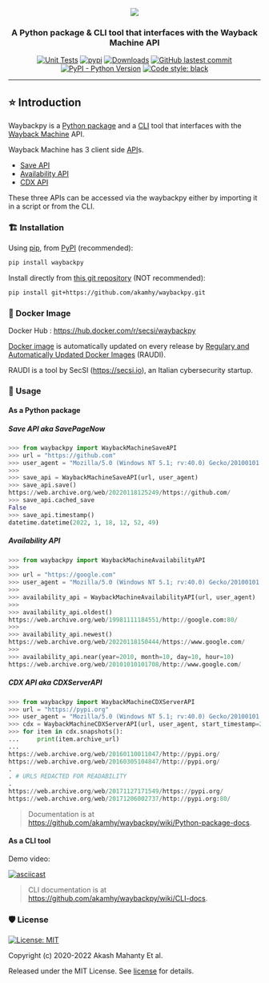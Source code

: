 <div align="center">

<img src="https://raw.githubusercontent.com/akamhy/waybackpy/master/assets/waybackpy_logo.svg"><br>

<h3>A Python package & CLI tool that interfaces with the Wayback Machine API</h3>

</div>

<p align="center">
<a href="https://github.com/akamhy/waybackpy/actions?query=workflow%3ATests"><img alt="Unit Tests" src="https://github.com/akamhy/waybackpy/workflows/Tests/badge.svg"></a>
<a href="https://pypi.org/project/waybackpy/"><img alt="pypi" src="https://img.shields.io/pypi/v/waybackpy.svg"></a>
<a href="https://pepy.tech/project/waybackpy?versions=2*&versions=1*&versions=3*"><img alt="Downloads" src="https://pepy.tech/badge/waybackpy/month"></a>
<a href="https://github.com/akamhy/waybackpy/commits/master"><img alt="GitHub lastest commit" src="https://img.shields.io/github/last-commit/akamhy/waybackpy?color=blue&style=flat-square"></a>
<a href="#"><img alt="PyPI - Python Version" src="https://img.shields.io/pypi/pyversions/waybackpy?style=flat-square"></a>
<a href="https://github.com/psf/black"><img alt="Code style: black" src="https://img.shields.io/badge/code%20style-black-000000.svg"></a>
</p>

-----------------------------------------------------------------------------------------------------------------------------------------------

## ⭐️ Introduction
Waybackpy is a [Python package](https://www.udacity.com/blog/2021/01/what-is-a-python-package.html) and a [CLI](https://www.w3schools.com/whatis/whatis_cli.asp) tool that interfaces with the [Wayback Machine](https://en.wikipedia.org/wiki/Wayback_Machine) API.

 Wayback Machine has 3 client side [API](https://www.redhat.com/en/topics/api/what-are-application-programming-interfaces)s.

  - [Save API](https://github.com/akamhy/waybackpy/wiki/Wayback-Machine-APIs#save-api)
  - [Availability API](https://github.com/akamhy/waybackpy/wiki/Wayback-Machine-APIs#availability-api)
  - [CDX API](https://github.com/akamhy/waybackpy/wiki/Wayback-Machine-APIs#cdx-api)

These three APIs can be accessed via the waybackpy either by importing it in a script or from the CLI.


### 🏗 Installation

Using [pip](https://en.wikipedia.org/wiki/Pip_(package_manager)), from [PyPI](https://pypi.org/) (recommended):

```bash
pip install waybackpy
```

Install directly from [this git repository](https://github.com/akamhy/waybackpy) (NOT recommended):

```bash
pip install git+https://github.com/akamhy/waybackpy.git
```

### 🐳 Docker Image
Docker Hub : <https://hub.docker.com/r/secsi/waybackpy>

[Docker image](https://searchitoperations.techtarget.com/definition/Docker-image) is automatically updated on every release by [Regulary and Automatically Updated Docker Images](https://github.com/cybersecsi/RAUDI) (RAUDI).

RAUDI is a tool by SecSI (<https://secsi.io>), an Italian cybersecurity startup.


### 🚀 Usage

#### As a Python package

##### Save API aka SavePageNow
```python
>>> from waybackpy import WaybackMachineSaveAPI
>>> url = "https://github.com"
>>> user_agent = "Mozilla/5.0 (Windows NT 5.1; rv:40.0) Gecko/20100101 Firefox/40.0"
>>>
>>> save_api = WaybackMachineSaveAPI(url, user_agent)
>>> save_api.save()
https://web.archive.org/web/20220118125249/https://github.com/
>>> save_api.cached_save
False
>>> save_api.timestamp()
datetime.datetime(2022, 1, 18, 12, 52, 49)
```

##### Availability API
```python
>>> from waybackpy import WaybackMachineAvailabilityAPI
>>>
>>> url = "https://google.com"
>>> user_agent = "Mozilla/5.0 (Windows NT 5.1; rv:40.0) Gecko/20100101 Firefox/40.0"
>>>
>>> availability_api = WaybackMachineAvailabilityAPI(url, user_agent)
>>>
>>> availability_api.oldest()
https://web.archive.org/web/19981111184551/http://google.com:80/
>>>
>>> availability_api.newest()
https://web.archive.org/web/20220118150444/https://www.google.com/
>>>
>>> availability_api.near(year=2010, month=10, day=10, hour=10)
https://web.archive.org/web/20101010101708/http://www.google.com/
```

##### CDX API aka CDXServerAPI
```python
>>> from waybackpy import WaybackMachineCDXServerAPI
>>> url = "https://pypi.org"
>>> user_agent = "Mozilla/5.0 (Windows NT 5.1; rv:40.0) Gecko/20100101 Firefox/40.0"
>>> cdx = WaybackMachineCDXServerAPI(url, user_agent, start_timestamp=2016, end_timestamp=2017)
>>> for item in cdx.snapshots():
...     print(item.archive_url)
...
https://web.archive.org/web/20160110011047/http://pypi.org/
https://web.archive.org/web/20160305104847/http://pypi.org/
.
. # URLS REDACTED FOR READABILITY
.
https://web.archive.org/web/20171127171549/https://pypi.org/
https://web.archive.org/web/20171206002737/http://pypi.org:80/
```

> Documentation is at <https://github.com/akamhy/waybackpy/wiki/Python-package-docs>.


#### As a CLI tool

Demo video:

[![asciicast](https://asciinema.org/a/464367.svg)](https://asciinema.org/a/464367)


> CLI documentation is at <https://github.com/akamhy/waybackpy/wiki/CLI-docs>.

### 🛡 License
[![License: MIT](https://img.shields.io/badge/License-MIT-green.svg)](https://github.com/akamhy/waybackpy/blob/master/LICENSE)

Copyright (c) 2020-2022 Akash Mahanty Et al.

Released under the MIT License. See [license](https://github.com/akamhy/waybackpy/blob/master/LICENSE) for details.
